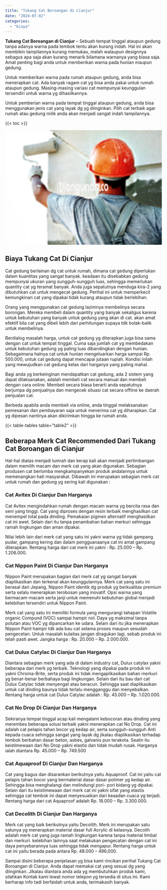 ```yaml
---
title: "Tukang Cat Boroangan di Cianjur"
date: "2024-07-02"
categories: 
  - "biaya"
---
```


**Tukang Cat Boroangan di Cianjur** – Sebuah tempat tinggal ataupun gedung tanpa adanya warna pada tembok tentu akan kurang indah. Hal ini akan membikin tampilannya kurang memukau, malah walaupun designnya sebagus apa saja akan kurang menarik bilamana warnanya yang biasa saja. Amat penting bagi anda untuk memberikan warna pada hunian maupun gedung.

Untuk memberikan warna pada rumah ataupun gedung, anda bisa menerapkan cat. Ada banyak ragam cat yg bisa anda pakai untuk rumah ataupun gedung. Masing-masing variasi cat mempunyai keunggulan tersendiri untuk warna yg dihasilkannya.

Untuk pemberian warna pada tempat tinggal ataupun gedung, anda bisa menggunakan jenis cat yang layak dg yg diinginkan. Pilih cat terbaik agar rumah atau gedung milik anda akan menjadi sangat indah tampilannya.

{{< toc >}}

![Tukang Cat Boroangan di Cianjur](/images/jasa-cat-murah23.png)

## Biaya Tukang Cat Di Cianjur

Cat gedung berlainan dg cat untuk rumah, dimana cat gedung diperlukan dalam kuantitas yang sangat banyak. keadaan itu disebabkan gedung mempunyai ukuran yang sungguh-sungguh luas, sehingga memerlukan quantity cat yg teramat banyak. Anda juga sepatutnya menduga kira-2 yang dibutuhkan cat untuk mengecat gedung. Perihal ini untuk memperkecil kemungkinan cat yang dipakai tidak kurang ataupun tidak berlebihan.

Orang yang menggunakan cat gedung lazimnya membelinya secara borongan. Mereka membeli dalam quantity yang banyak sekaligus karena untuk kebutuhan yang banyak untuk gedung yang akan di cat. akan amat efektif bila cat yang dibeli lebih dari perhitungan supaya tdk bolak-balik untuk membelinya.

Berdialog masalah harga, untuk cat gedung yg diterapkan juga bisa sama dengan cat untuk tempat tinggal. Cuma saja jumlah cat yg membedakan untuk kebutuhan gedung yg paling luas dibandingkan dengan hunian. Sebagaimana halnya cat untuk hunian mengeluarkan harga sampai Rp. 500.000, untuk cat gedung dapat mencapai jutaan rupiah. Kondisi inilah yang mewujudkan cat gedung kelas dari harganya yang paling mahal.

Bagi anda yg berkeinginan mendapatkan cat gedung, ada 2 sistem yang dapat dilaksanakan, adalah membeli cat secara manual dan membeli dengan cara online. Membeli secara biasa berarti anda sepatutnya berjumpa dg penjualnya dan mengecek situasi cat secara offline ke daerah penjualan cat.

Berbeda apabila anda membeli via online, anda tinggal melaksanakan pemesanan dan pembayaran saja untuk menerima cat yg diharapkan. Cat yg dipesan nantinya akan dikirimkan hingga ke rumah anda.

{{< table-tables table="table2" >}}

## Beberapa Merk Cat Recommended Dari Tukang Cat Boroangan di Cianjur

Hal-hal diatas menjadi lumrah dan kerap kali akan menjadi pertimbangan dalam memilih macam dan merk cat yang akan digunakan. Sebagian produsen cat berlomba mengkampanyekan produk andalannya untuk memenangkan hati masyarakat. Dibawah ini merupakan sebagian merk cat untuk rumah dan gedung yg sering kali digunakan :

### Cat Avitex Di Cianjur Dan Harganya

Cat Avitex mengindahkan rumah dengan macam warna yg bercita rasa dan seni yang tinggi. Cat yang diproses dengan resin terbaik menghasilkan cat menempel total pada dinding. Pemakaian pigmen alternatif menghasilkan cat ini awet. Selain dari itu tanpa penambahan bahan merkuri sehingga ramah lingkungan dan aman dipakai.

Nilai lebih lain dari merk cat yang satu ini yakni warna yg tidak gampang pudar, gampang kering dan dalam pengguanaanya cat ini amat gampang diterapkan. Rentang harga dari cat merk ini yakni : Rp. 25.000 – Rp. 1.206.000.

### Cat Nippon Paint Di Cianjur Dan Harganya

Nippon Paint merupakan bagian dari merk cat yg sangat banyak diaplikasikan dan terkenal akan keunggulannya. Merk cat yang satu ini berasal dari Jepang, Nippon Paint identik dg produk yg berkualitas premium serta selalu menerapkan terobosan yang inovatif. Opsi warna yang bermacam-macam serta janji untuk memenuhi kebutuhan global menjadi kelebihan tersendiri untuk Nippon Paint.

Merk cat yang satu ini memiliki formula yang mengurangi tahapan Volatile organic Compund (VOC) sampai hampir nol. Daya yg maksimal tanpa polutan atau VOC yg dipancarkan ke udara. Selain dari itu jika menerapkan Nippon Paint hampir tdk ada bau cat selama proses maupun sesudah pengecetan. Untuk masalah kulaitas jangan diragukan lagi, sebab produk ini telah pasti awet. Jangka harga : Rp. 20.000 – Rp. 2.000.000.

### Cat Dulux Catylac Di Cianjur Dan Harganya

Diantara sebagian merk yang ada di dalam industry cat, Dulux catylax yakni beberapa dari merk yg terbaik. Teknologi yang dipakai pada produk ini yakni Chroma-Brite, serta produk ini tidak mengaplikasikan bahan merkuri yg benar-benar berbahaya bagi lingkungan. Selain dari itu bau dari cat Dulux Catylac tidak menyengat atau beracun. Sehingga saat diaplikasikan untuk cat dinding baunya tidak terlalu mengganggu dan menyebalkan. Rentang harga untuk cat Dulux Catylac adalah : Rp. 45.000 – Rp. 1.020.000.

### Cat No Drop Di Cianjur Dan Harganya

Sekiranya tempat tinggal acap kali mengalami kebocoran atau dinding yang merembes beberapa solusi terbaik yakni menerapkan cat No Drop. Cat ini adalah cat pelapis tahan bocor yg kedap air, serta sungguh-sungguh Anti kepada cuaca sehingga sangat yang layak dg jikalau diaplikasikan terhadap tembok berbahan dasar beton, asbes, galvanis pun terakota. Sealin itu keistimewaan dari No Drop yakni elastis dan tidak mudah rusak. Harganya ialah diantara Rp. 45.000 – Rp. 749.500

### Cat Aquaproof Di Cianjur Dan Harganya

Cat yang bagus dan disarankan berikutnya yaitu Aquaproof. Cat ini yaitu cat pelapis tahan bocor yang bermaterial dasar dasar polimer yg kedap air. Sehingga bisa menghalangi dan melindungi pori- pori bidang yg dipakai. Selain dari itu keistimewaan dari merk cat ini yakni sifat yang elastis sehingga cat tembok ini dapat menyesuaikan dari keaadan cuaca yg terjadi. Rentang harga dari cat Aquaproof adalah Rp. 18.000 – Rp. 3.300.000.

### Cat Decolith Di Cianjur Dan Harganya

Merk cat yang baik berikutnya yaitu Decolith. Merk ini merupakan satu satunya yg menerapkan material dasar full Acrylic di kelasnya. Decolih adalah merk cat yang juga ramah lingkungan karena tanpa material timbal dan merkuri. kelebihan lainnya saat melakukan pengecatan dengan cat ini daya penyebarannya luas sehingga tidak mengapur. Rentang harga untuk cat ini yaitu berada pada antara Rp. 48.000 – 496.000.

Sampai disini beberapa penjelasan yg bisa kami rincikan perihal Tukang Cat Boroangan di Cianjur. Anda dapat memakai cat yang sesuai dg yang diinginkan. Jikalau diantara anda ada yg membutuhkan produk kami, silahkan Kontak kami lewat nomor telepon yg tersedia di situs ini. Kami berharap info tadi berfaidah untuk anda, terimakasih banyak.
